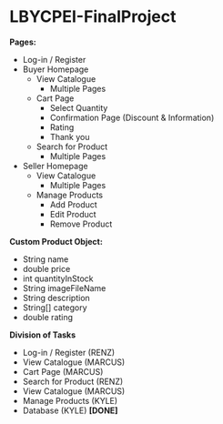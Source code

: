 # LBYCPEI-FinalProject

**Pages:**

- Log-in / Register
- Buyer Homepage
    - View Catalogue
        - Multiple Pages
    - Cart Page
        - Select Quantity
        - Confirmation Page (Discount & Information)
        - Rating
        - Thank you
    - Search for Product
        - Multiple Pages
- Seller Homepage
    - View Catalogue
        - Multiple Pages
    - Manage Products
        - Add Product
        - Edit Product
        - Remove Product

**Custom Product Object:**

- String name
- double price
- int quantityInStock
- String imageFileName
- String description
- String[] category
- double rating

**Division of Tasks**

- Log-in / Register (RENZ)
- View Catalogue (MARCUS)
- Cart Page (MARCUS)
- Search for Product (RENZ)
- View Catalogue (MARCUS)
- Manage Products (KYLE)
- Database (KYLE) **[DONE]**
